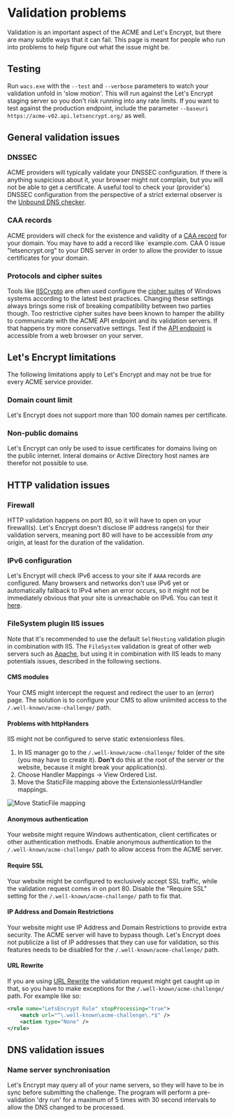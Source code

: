 ﻿---
sidebar: manual
---

# Validation problems
Validation is an important aspect of the ACME and Let's Encrypt, but there are many subtle ways 
that it can fail. This page is meant for people who run into problems to help figure out what 
the issue might be.

## Testing 
Run `wacs.exe` with the `--test` and `--verbose` parameters to watch your validation unfold in 
'slow motion'. This will run against the Let's Encrypt staging server so you don't risk 
running into any rate limits. If you want to test against the production endpoint, include the
parameter `--baseuri https://acme-v02.api.letsencrypt.org/` as well.

## General validation issues

### DNSSEC
ACME providers will typically validate your DNSSEC configuration. If there is anything suspicious 
about it, your browser might not complain, but you will not be able to get a certificate. A useful 
tool to check your (provider's) DNSSEC configuration from the perspective of a strict external
observer is the [Unbound DNS checker](https://unboundtest.com/).

### CAA records
ACME providers will check for the existence and validity of a 
[CAA record](https://support.dnsimple.com/articles/caa-record/) for your domain. You may have to add
a record like `example.com. CAA 0 issue "letsencrypt.org" to your DNS server in order to allow the
provider to issue certificates for your domain.

### Protocols and cipher suites
Tools like [IISCrypto](https://www.nartac.com/Products/IISCrypto) are often used configure the 
[cipher suites](http://letsencrypt.readthedocs.io/en/latest/ciphers.html) of Windows systems 
according to the latest best practices. Changing these settings always brings some risk of 
breaking compatibility between two parties though. Too restrictive cipher suites have been known 
to hamper the ability to communicate with the ACME API endpoint and its validation servers. If 
that happens try more conservative settings. Test if the [API endpoint](https://acme-v02.api.letsencrypt.org)
is accessible from a web browser on your server.

## Let's Encrypt limitations
The following limitations apply to Let's Encrypt and may not be true for every ACME 
service provider.

### Domain count limit
Let's Encrypt does not support more than 100 domain names per certificate.

### Non-public domains
Let's Encrypt can only be used to issue certificates for domains living on the
public internet. Interal domains or Active Directory host names are therefor not
possible to use.

## HTTP validation issues

### Firewall
HTTP validation happens on port 80, so it will have to open on your firewall(s). Let's Encrypt 
doesn't disclose IP address range(s) for their validation servers, meaning port 80 will have 
to be accessible from *any* origin, at least for the duration of the validation.

### IPv6 configuration 
Let's Encrypt will check IPv6 access to your site if `AAAA` records are configured. Many browsers
and networks don't use IPv6 yet or automatically fallback to IPv4 when an error occurs, so 
it might not be immediately obvious that your site is unreachable on IPv6. You can test 
it [here](http://ipv6-test.com/validate.php).

### FileSystem plugin IIS issues
Note that it's recommended to use the default `SelfHosting` validation plugin in combination 
with IIS. The `FileSystem` validation is great of other web servers such as 
[Apache](/win-acme/manual/advanced-use/examples/apache), but using it in combination with IIS 
leads to many potentials issues, described in the following sections.

#### CMS modules
Your CMS might intercept the request and redirect the user to an (error) page. The solution 
is to configure your CMS to allow unlimited access to the `/.well-known/acme-challenge/` 
path.

#### Problems with httpHanders
IIS might not be configured to serve static extensionless files. 

1. In IIS manager go to the `/.well-known/acme-challenge/` folder of the site (you may have to 
create it). **Don't** do this at the root of the server or the website, because it might 
break your application(s).
2. Choose Handler Mappings -> View Ordered List.
3. Move the StaticFile mapping above the ExtensionlessUrlHandler mappings. 

![Move StaticFile mapping](http://i.stack.imgur.com/nkvrL.png)

#### Anonymous authentication
Your website might require Windows authentication, client certificates or other 
authentication methods. Enable anonymous authentication to the `/.well-known/acme-challenge/` 
path to allow access from the ACME server.

#### Require SSL
Your website might be configured to exclusively accept SSL traffic, while the validation 
request comes in on port 80. Disable the "Require SSL" setting for the 
`/.well-known/acme-challenge/` path to fix that.

#### IP Address and Domain Restrictions
Your website might use IP Address and Domain Restrictions to provide extra security. 
The ACME server will have to bypass though. Let's Encrypt does not publicize a list of 
IP addresses that they can use for validation, so this features needs to be disabled 
for the `/.well-known/acme-challenge/` path.

#### URL Rewrite 
If you are using [URL Rewrite](https://www.iis.net/downloads/microsoft/url-rewrite) the 
validation request might get caught up in that, so you have to make exceptions for 
the `/.well-known/acme-challenge/` path. For example like so:

```XML
<rule name="LetsEncrypt Rule" stopProcessing="true">
    <match url="^\.well-known\acme-challenge\.*$" />
    <action type="None" />
</rule>
```

## DNS validation issues

### Name server synchronisation
Let's Encrypt may query all of your name servers, so they will have to be 
in sync before submitting the challenge. The program will perform a pre-validation
'dry run' for a maximum of 5 times with 30 second intervals to allow the DNS
changed to be processed.
